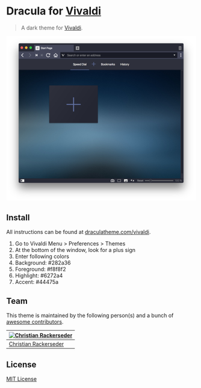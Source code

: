 # Dracula for [Vivaldi](https://vivaldi.com)

> A dark theme for [Vivaldi](https://vivaldi.com).

![Screenshot](screenshot.png)

## Install

All instructions can be found at [draculatheme.com/vivaldi](https://draculatheme.com/vivaldi).

1. Go to Vivaldi Menu > Preferences > Themes
1. At the bottom of the window, look for a plus sign
1. Enter following colors
  1. Background: #282a36
  1. Foreground: #f8f8f2
  1. Highlight: #6272a4
  1. Accent: #44475a

## Team

This theme is maintained by the following person(s) and a bunch of [awesome contributors](https://github.com/dracula/template/graphs/contributors).

[![Christian Rackerseder](https://avatars1.githubusercontent.com/u/149248?v=3&s=70)](https://github.com/screendriver) |
--- |
[Christian Rackerseder](https://github.com/screendriver) |

## License

[MIT License](./LICENSE)
